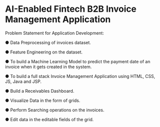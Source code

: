 # AI-Enabled Fintech B2B Invoice Management Application
Problem Statement for Application Development:

● Data Preprocessing of invoices dataset. 

● Feature Engineering on the dataset. 

● To build a Machine Learning Model to predict the payment date of an invoice when it gets created in the system.

● To build a full stack Invoice Management Application using HTML, CSS, JS, Java and JSP. 

● Build a Receivables Dashboard. 

● Visualize Data in the form of grids. 

● Perform Searching operations on the invoices. 

● Edit data in the editable fields of the grid.
